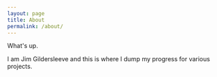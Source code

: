 ```yaml
---
layout: page
title: About
permalink: /about/
---
```


What's up.

I am Jim Gildersleeve and this is where I dump my progress for various projects.
